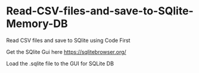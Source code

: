 # Read-CSV-files-and-save-to-SQlite-Memory-DB
Read CSV files and  save to SQlite using Code First


Get the SQlite Gui here https://sqlitebrowser.org/


Load the .sqlite file to the GUI for SQLite DB
